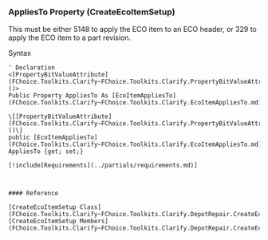 ﻿### AppliesTo Property (CreateEcoItemSetup)

This must be either 5148 to apply the ECO item to an ECO header, or 329 to apply the ECO item to a part revision.

Syntax

```vbnet
' Declaration
<[PropertyBitValueAttribute](FChoice.Toolkits.Clarify~FChoice.Toolkits.Clarify.PropertyBitValueAttribute.md)()>
Public Property AppliesTo As [EcoItemAppliesTo](FChoice.Toolkits.Clarify~FChoice.Toolkits.Clarify.EcoItemAppliesTo.md)

\[[PropertyBitValueAttribute](FChoice.Toolkits.Clarify~FChoice.Toolkits.Clarify.PropertyBitValueAttribute.md)()\]
public [EcoItemAppliesTo](FChoice.Toolkits.Clarify~FChoice.Toolkits.Clarify.EcoItemAppliesTo.md) AppliesTo {get; set;}

[!include[Requirements](../partials/requirements.md)]



#### Reference

[CreateEcoItemSetup Class](FChoice.Toolkits.Clarify~FChoice.Toolkits.Clarify.DepotRepair.CreateEcoItemSetup.md)  
[CreateEcoItemSetup Members](FChoice.Toolkits.Clarify~FChoice.Toolkits.Clarify.DepotRepair.CreateEcoItemSetup_members.md)